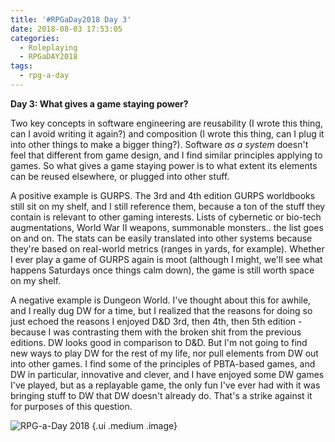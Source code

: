 ```yaml
---
title: '#RPGaDay2018 Day 3'
date: 2018-08-03 17:53:05
categories:
  - Roleplaying
  - RPGaDAY2018
tags:
  - rpg-a-day
---
```


**Day 3: What gives a game staying power?**

Two key concepts in software engineering are reusability (I wrote this thing, can I avoid writing it again?) and composition (I wrote this thing, can I plug it into other things to make a bigger thing?). Software _as a system_ doesn't feel that different from game design, and I find similar principles applying to games. So what gives a game staying power is to what extent its elements can be reused elsewhere, or plugged into other stuff.

<!-- more -->

A positive example is GURPS. The 3rd and 4th edition GURPS worldbooks still sit on my shelf, and I still reference them, because a ton of the stuff they contain is relevant to other gaming interests. Lists of cybernetic or bio-tech augmentations, World War II weapons, summonable monsters.. the list goes on and on. The stats can be easily translated into other systems because they're based on real-world metrics (ranges in yards, for example). Whether I ever play a game of GURPS again is moot (although I might, we'll see what happens Saturdays once things calm down), the game is still worth space on my shelf.

A negative example is Dungeon World. I've thought about this for awhile, and I really dug DW for a time, but I realized that the reasons for doing so just echoed the reasons I enjoyed D&D 3rd, then 4th, then 5th edition - because I was contrasting them with the broken shit from the previous editions. DW looks good in comparison to D&D. But I'm not going to find new ways to play DW for the rest of my life, nor pull elements from DW out into other games. I find some of the principles of PBTA-based games, and DW in particular, innovative and clever, and I have enjoyed some DW games I've played, but as a replayable game, the only fun I've ever had with it was bringing stuff to DW that DW doesn't already do. That's a strike against it for purposes of this question.

![RPG-a-Day 2018](/assets/rpg/RPG-a-Day%202018.jpg) {.ui .medium .image}